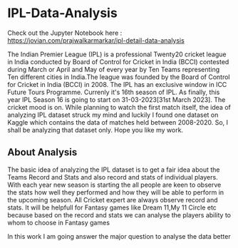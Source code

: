 # IPL-Data-Analysis

Check out the Jupyter Notebook here : https://jovian.com/prajwalkarmarkar/ipl-detail-data-analysis

The Indian Premier League (IPL) is a professional Twenty20 cricket league in India conducted by Board of Control for Cricket in India (BCCI) contested during March or April and May of every year by Ten Teams representing Ten different cities in India.The league was founded by the Board of Control for Cricket in India (BCCI) in 2008. The IPL has an exclusive window in ICC Future Tours Programme. Currenly it's 16th season of IPL. As finally, this year IPL Season 16 is going to start on 31-03-2023[31st March 2023]. The cricket mood is on. While planning to watch the first match itself, the idea of analyzing IPL dataset struck my mind and luckily I found one dataset on Kaggle which contains the data of matches held between 2008-2020. So, I shall be analyzing that dataset only. Hope you like my work.

## About Analysis
The basic idea of analyzing the IPL dataset is to get a fair idea about the Teams Record and Stats and also record and stats of individual players. With each year new season is starting the all people are keen to observe the stats how well they performed and how they will be able to perform in the upcoming season. All Cricket expert are always observe record and stats. It will be helpfull for Fantasy games like Dream 11,My 11 Circle etc because based on the record and stats we can analyse the players ability to whom to choose in Fantasy games

In this work I am going answer the major question to analyse the data better
